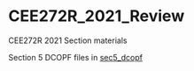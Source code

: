 # CEE272R_2021_Review
CEE272R 2021 Section materials


Section 5 DCOPF 
files in [sec5_dcopf](sec5_dcopf/)
